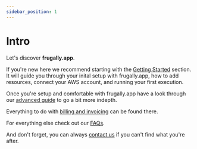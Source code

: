```yaml
---
sidebar_position: 1
---
```


# Intro

Let's discover **frugally.app**.

If you're new here we recommend starting with the [Getting Started](./getting-started/start-here.md) section. It will guide you through your inital setup with frugally.app, how to add resources, connect your AWS account, and running your first execution.

Once you're setup and comfortable with frugally.app have a look through our [advanced guide](./category/advanced) to go a bit more indepth.

Everything to do with [billing and invoicing](./category/billing) can be found there.

For everything else check out our [FAQs](./category/faqs).

And don't forget, you can always [contact us](mailto:support@frugally.app) if you can't find what you're after.